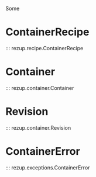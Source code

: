 
Some

# **ContainerRecipe**

::: rezup.recipe.ContainerRecipe

# **Container**

::: rezup.container.Container

# **Revision**

::: rezup.container.Revision

# **ContainerError**

::: rezup.exceptions.ContainerError
